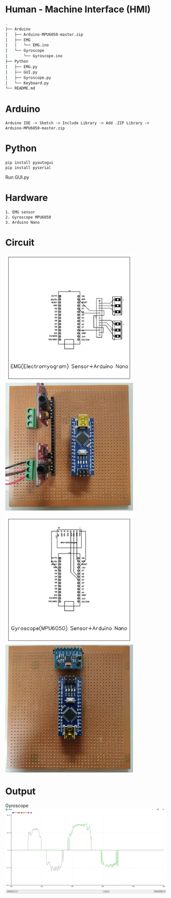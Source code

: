 # Human - Machine Interface (HMI)
```bash
.
├── Arduino
│   ├── Arduino-MPU6050-master.zip
│   ├── EMG
│   │   └── EMG.ino
│   └── Gyroscope
|       └── Gyroscope.ino
├── Python
│   ├── EMG.py
|   ├── GUI.py
│   ├── Gyroscope.py
│   └── Keyboard.py
└── README.md
```

# Arduino
    Arduino IDE -> Sketch -> Include Library -> Add .ZIP Library -> Arduino-MPU6050-master.zip
    
# Python
    pip install pyautogui
    pip install pyserial
   Run GUI.py
   
# Hardware
    1. EMG sensor
    2. Gyroscope MPU6050
    3. Arduino Nano
    
# Circuit
<img src = "images/EMG_PCB.png" width="400" height="400"/><img src = "images/EMG_GPB.jpg" width="400" height="400"/>

<img src = "images/Gyroscope_PCB.png" width="400" height ="400"/><img src = "images/Gyroscope_GPB.jpg" width="400" height ="400"/>

# Output 
Gyroscope
![](images/Gyroscope_Output.png)
